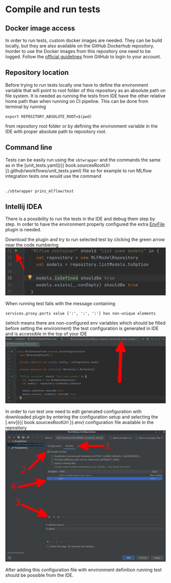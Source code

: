 # Compile and run tests

## Docker image access

In order to run tests, custom docker images are needed. They can be build locally, but they are also available on the
GitHub Dockerhub repository. Inorder to use the Docker images from this repository one need to be logged. Follow the
[official guidelines](https://docs.github.com/en/packages/guides/configuring-docker-for-use-with-github-packages#authenticating-to-github-packages) from GitHub to login to your account.

## Repository location

Before trying to run tests locally one have to define the environment variable that will point to
root folder of this repository as an absolute path on file system. It is needed as running the tests from IDE
have the other relative home path than when running on CI pipeline. This can be done from terminal by running
```shell
export REPOSITORY_ABSOLUTE_ROOT=$(pwd)
```
from repository root folder or by defining the environment variable in the IDE with proper absolute path to repository root.

## Command line

Tests can be easily run using the `sbtwrapper` and the commands the same as in the [unit_tests.yaml]({{ book.sourcesRootUrl }}.github/workflows/unit_tests.yaml)
file so for example to run MLflow integration tests one would use the command
```shell

./sbtwrapper prinz_mlflow/test
```

## Intellij IDEA

There is a possibility to run the tests in the IDE and debug them step by step. In order to have the environment properly
configured the extra [EnvFile](https://plugins.jetbrains.com/plugin/7861-envfile) plugin is needed.

Download the plugin and try to run selected test by clicking the green arrow near the code numbering
![Run unit integration test](images/testing-intellij/unit_integration_test.png)

When running test fails with the message containing
```shell
services.proxy.ports value [':', ':', ':'] has non-unique elements
```
(which means there are non-configured env variables which should be filled before setting the environment)
the test configuration is generated in IDE and is accessible in the top of your IDE
![Test configuration](images/testing-intellij/test_run_configuration.png)

In order to run test one need to edit generated configuration with downloaded
plugin by entering the configuration setup and selecting the [.env]({{ book.sourcesRootUrl }}.env) configuration
file available in the repository
![Add env file to configuration](images/testing-intellij/env_file_configuration.png)

After adding this configuration file with environment definition running test should be possible from the IDE.

